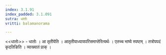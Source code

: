 ```yaml
---
index: 3.1.91
index_padded: 3.1.091
sutra: धातोः
vritti: balamanorama

---
```

<<धातोः>> - धातोः । आ तृतीयेति । आतृतीयाध्यायपरिसमाप्तेरित्यर्थः । एतच्च भाष्ये स्पष्टम् । तत्रोपपदं कृदतिङिति । व्याख्यातं प्राक् । 